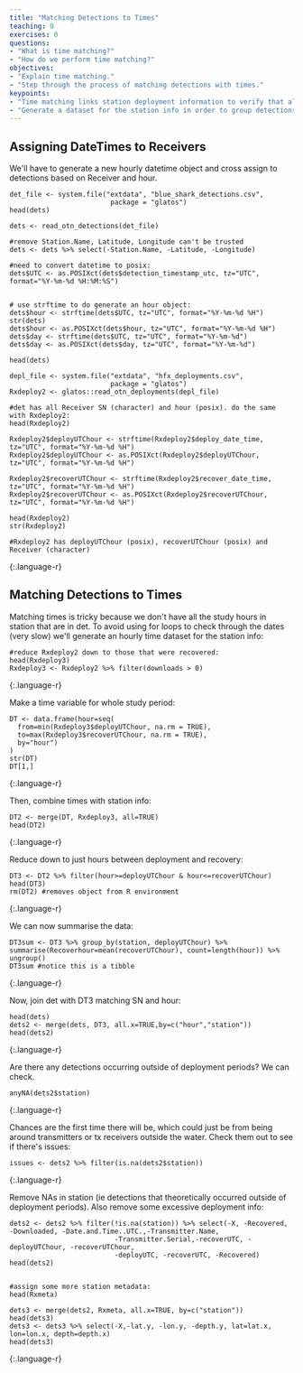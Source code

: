 ```yaml
---
title: "Matching Detections to Times"
teaching: 0
exercises: 0
questions:
- "What is time matching?"
- "How do we perform time matching?"
objectives:
- "Explain time matching."
- "Step through the process of matching detections with times."
keypoints:
- "Time matching links station deployment information to verify that all detections fall within the deployment period."
- "Generate a dataset for the station info in order to group detections."
---
```


## Assigning DateTimes to Receivers

We'll have to generate a new hourly datetime object and cross assign to detections based on Receiver and hour.

~~~
det_file <- system.file("extdata", "blue_shark_detections.csv",
                         package = "glatos")
head(dets)

dets <- read_otn_detections(det_file)

#remove Station.Name, Latitude, Longitude can't be trusted
dets <- dets %>% select(-Station.Name, -Latitude, -Longitude)

#need to convert datetime to posix:
dets$UTC <- as.POSIXct(dets$detection_timestamp_utc, tz="UTC", format="%Y-%m-%d %H:%M:%S")


# use strftime to do generate an hour object:
dets$hour <- strftime(dets$UTC, tz="UTC", format="%Y-%m-%d %H")
str(dets)
dets$hour <- as.POSIXct(dets$hour, tz="UTC", format="%Y-%m-%d %H")
dets$day <- strftime(dets$UTC, tz="UTC", format="%Y-%m-%d")
dets$day <- as.POSIXct(dets$day, tz="UTC", format="%Y-%m-%d")

head(dets)

depl_file <- system.file("extdata", "hfx_deployments.csv",
                         package = "glatos")
Rxdeploy2 <- glatos::read_otn_deployments(depl_file)

#det has all Receiver SN (character) and hour (posix). do the same with Rxdeploy2:
head(Rxdeploy2)

Rxdeploy2$deployUTChour <- strftime(Rxdeploy2$deploy_date_time, tz="UTC", format="%Y-%m-%d %H")
Rxdeploy2$deployUTChour <- as.POSIXct(Rxdeploy2$deployUTChour, tz="UTC", format="%Y-%m-%d %H")

Rxdeploy2$recoverUTChour <- strftime(Rxdeploy2$recover_date_time, tz="UTC", format="%Y-%m-%d %H")
Rxdeploy2$recoverUTChour <- as.POSIXct(Rxdeploy2$recoverUTChour, tz="UTC", format="%Y-%m-%d %H")

head(Rxdeploy2)
str(Rxdeploy2)

#Rxdeploy2 has deployUTChour (posix), recoverUTChour (posix) and Receiver (character)
~~~
{:.language-r}



## Matching Detections to Times

Matching times is tricky because we don't have all the study hours in station that are in det. To avoid using
for loops to check through the dates (very slow) we'll generate an hourly time dataset for the station info:

~~~
#reduce Rxdeploy2 down to those that were recovered:
head(Rxdeploy3)
Rxdeploy3 <- Rxdeploy2 %>% filter(downloads > 0)
~~~
{:.language-r}

Make a time variable for whole study period:

~~~
DT <- data.frame(hour=seq(
  from=min(Rxdeploy3$deployUTChour, na.rm = TRUE),
  to=max(Rxdeploy3$recoverUTChour, na.rm = TRUE),
  by="hour")
)
str(DT)
DT[1,]
~~~
{:.language-r}

Then, combine times with station info:

~~~
DT2 <- merge(DT, Rxdeploy3, all=TRUE)
head(DT2)
~~~
{:.language-r}

Reduce down to just hours between deployment and recovery:

~~~
DT3 <- DT2 %>% filter(hour>=deployUTChour & hour<=recoverUTChour)
head(DT3)
rm(DT2) #removes object from R environment
~~~
{:.language-r}

We can now summarise the data:

~~~
DT3sum <- DT3 %>% group_by(station, deployUTChour) %>% summarise(Recoverhour=mean(recoverUTChour), count=length(hour)) %>% ungroup()
DT3sum #notice this is a tibble
~~~
{:.language-r}

Now, join det with DT3 matching SN and hour:

~~~
head(dets)
dets2 <- merge(dets, DT3, all.x=TRUE,by=c("hour","station"))
head(dets2)
~~~
{:.language-r}

Are there any detections occurring outside of deployment periods? We can check.

~~~
anyNA(dets2$station)
~~~
{:.language-r}

Chances are the first time there will be, which could just be from being around transmitters or tx receivers outside the water.
Check them out to see if there's issues:

~~~
issues <- dets2 %>% filter(is.na(dets2$station))
~~~
{:.language-r}

Remove NAs in station (ie detections that theoretically occurred outside of deployment periods). Also remove some excessive deployment info:

~~~
dets2 <- dets2 %>% filter(!is.na(station)) %>% select(-X, -Recovered, -Downloaded, -Date.and.Time..UTC.,-Transmitter.Name,
                          -Transmitter.Serial,-recoverUTC, -deployUTChour, -recoverUTChour,
                          -deployUTC, -recoverUTC, -Recovered)
head(dets2)


#assign some more station metadata:
head(Rxmeta)

dets3 <- merge(dets2, Rxmeta, all.x=TRUE, by=c("station"))
head(dets3)
dets3 <- dets3 %>% select(-X,-lat.y, -lon.y, -depth.y, lat=lat.x, lon=lon.x, depth=depth.x)
head(dets3)
~~~
{:.language-r}
